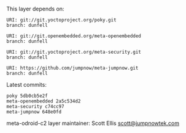 This layer depends on:

    URI: git://git.yoctoproject.org/poky.git
    branch: dunfell

    URI: git://git.openembedded.org/meta-openembedded
    branch: dunfell

    URI: git://git.yoctoproject.org/meta-security.git
    branch: dunfell

    URI: https://github.com/jumpnow/meta-jumpnow.git
    branch: dunfell

Latest commits:

    poky 5db0cb5e2f
    meta-openembedded 2a5c534d2
    meta-security c74cc97
    meta-jumpnow 648e0fd

meta-odroid-c2 layer maintainer: Scott Ellis <scott@jumpnowtek.com>
